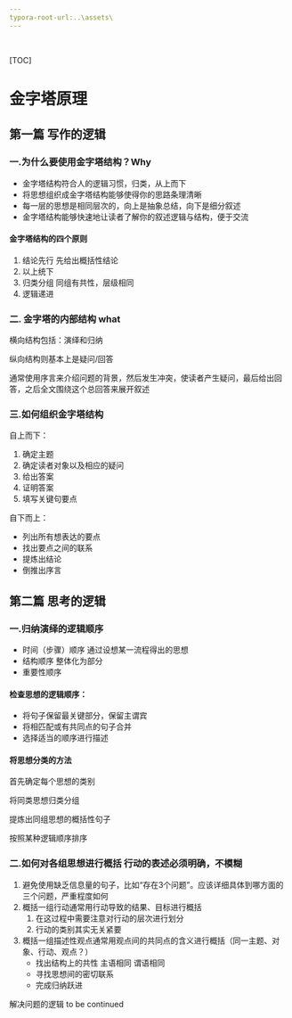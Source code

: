 ```yaml
---
typora-root-url:..\assets\
---
```


​	

[TOC]

# 金字塔原理

## 第一篇 写作的逻辑

### 一.为什么要使用金字塔结构？Why

- 金字塔结构符合人的逻辑习惯，归类，从上而下
- 将思想组织成金字塔结构能够使得你的思路条理清晰
- 每一层的思想是相同层次的，向上是抽象总结，向下是细分叙述
- 金字塔结构能够快速地让读者了解你的叙述逻辑与结构，便于交流      

#### 金字塔结构的四个原则

1. 结论先行  先给出概括性结论
2. 以上统下  
3. 归类分组  同组有共性，层级相同
4. 逻辑递进

### 二. 金字塔的内部结构 what

横向结构包括：演绎和归纳

纵向结构则基本上是疑问/回答 

通常使用序言来介绍问题的背景，然后发生冲突，使读者产生疑问，最后给出回答，之后全文围绕这个总回答来展开叙述

### 三.如何组织金字塔结构

自上而下：

1. 确定主题
2. 确定读者对象以及相应的疑问
3. 给出答案
4. 证明答案
5. 填写关键句要点

自下而上：

- 列出所有想表达的要点
- 找出要点之间的联系
- 提炼出结论
- 倒推出序言

## 第二篇 思考的逻辑

### 一.归纳演绎的逻辑顺序

- 时间（步骤）顺序 通过设想某一流程得出的思想
- 结构顺序 整体化为部分 
- 重要性顺序

#### 检查思想的逻辑顺序：

- 将句子保留最关键部分，保留主谓宾
- 将相匹配或有共同点的句子合并
- 选择适当的顺序进行描述

#### 将思想分类的方法

首先确定每个思想的类别

将同类思想归类分组

提炼出同组思想的概括性句子

按照某种逻辑顺序排序

### 二.如何对各组思想进行概括   行动的表述必须明确，不模糊

1. 避免使用缺乏信息量的句子，比如“存在3个问题”。应该详细具体到哪方面的三个问题，严重程度如何
2. 概括一组行动通常用行动导致的结果、目标进行概括 
   1. 在这过程中需要注意对行动的层次进行划分
   2. 行动的类别其实无关紧要
3. 概括一组描述性观点通常用观点间的共同点的含义进行概括（同一主题、对象、行动、观点？）
   - 找出结构上的共性  主语相同  谓语相同 
   - 寻找思想间的密切联系   
   - 完成归纳跃进  

解决问题的逻辑  to be continued
